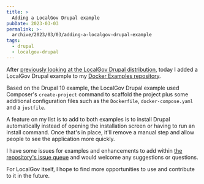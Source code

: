 ```yaml
---
title: >
  Adding a LocalGov Drupal example
pubDate: 2023-03-03
permalink: >-
  archive/2023/03/03/adding-a-localgov-drupal-example
tags:
  - drupal
  - localgov-drupal
---
```


After [previously looking at the LocalGov Drupal distribution](https://www.oliverdavies.uk/archive/2022/10/24/looking-at-localgov-drupal), today I added a LocalGov Drupal example to my [Docker Examples repository](https://github.com/opdavies/docker-examples/tree/main/drupal-localgov).

Based on the Drupal 10 example, the LocalGov Drupal example used Composer's `create-project` command to scaffold the project plus some additional configuration files such as the `Dockerfile`, `docker-compose.yaml` and a `justfile`.

A feature on my list is to add to both examples is to install Drupal automatically instead of opening the installation screen or having to run an install command. Once that's in place, it'll remove a manual step and allow people to see the application more quickly.

I have some issues for examples and enhancements to add within [the repository's issue queue](https://github.com/opdavies/docker-examples/issues) and would welcome any suggestions or questions.

For LocalGov itself, I hope to find more opportunities to use and contribute to it in the future.
